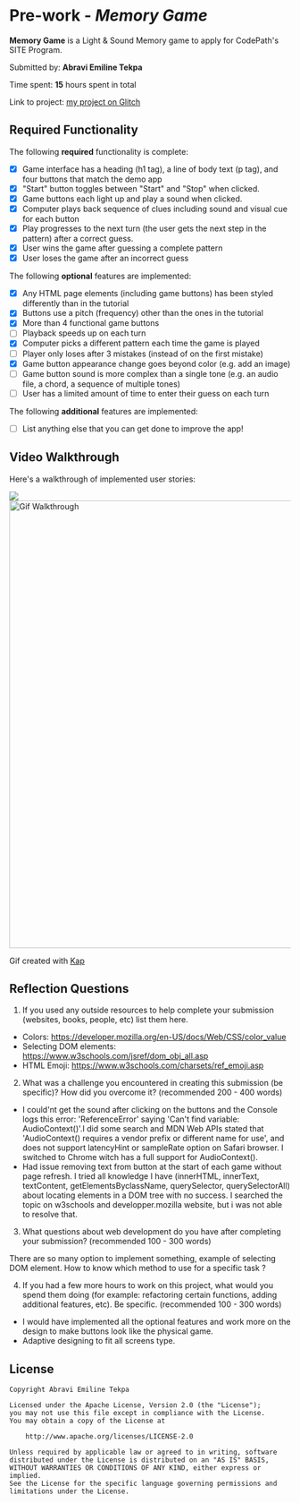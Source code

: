# Pre-work - *Memory Game*

**Memory Game** is a Light & Sound Memory game to apply for CodePath's SITE Program. 

Submitted by: **Abravi Emiline Tekpa**

Time spent: **15** hours spent in total

Link to project: [my project on Glitch](https://glitch.com/edit/#!/site-prework-game)

## Required Functionality

The following **required** functionality is complete:

* [x] Game interface has a heading (h1 tag), a line of body text (p tag), and four buttons that match the demo app
* [x] "Start" button toggles between "Start" and "Stop" when clicked. 
* [x] Game buttons each light up and play a sound when clicked. 
* [x] Computer plays back sequence of clues including sound and visual cue for each button
* [x] Play progresses to the next turn (the user gets the next step in the pattern) after a correct guess. 
* [x] User wins the game after guessing a complete pattern
* [x] User loses the game after an incorrect guess

The following **optional** features are implemented:

* [x] Any HTML page elements (including game buttons) has been styled differently than in the tutorial
* [x] Buttons use a pitch (frequency) other than the ones in the tutorial
* [x] More than 4 functional game buttons
* [ ] Playback speeds up on each turn
* [x] Computer picks a different pattern each time the game is played
* [ ] Player only loses after 3 mistakes (instead of on the first mistake)
* [x] Game button appearance change goes beyond color (e.g. add an image)
* [ ] Game button sound is more complex than a single tone (e.g. an audio file, a chord, a sequence of multiple tones)
* [ ] User has a limited amount of time to enter their guess on each turn

The following **additional** features are implemented:

- [ ] List anything else that you can get done to improve the app!

## Video Walkthrough

Here's a walkthrough of implemented user stories:

![](https://cdn.glitch.com/8e2b0029-f07f-4f16-aea6-a4faa1467292%2Fwalkthrough.gif?v=1616564524609)
<br><img src='walkthrough.gif' title='Gif Walkthrough' width='800' alt='Gif Walkthrough' /> 

Gif created with [Kap](https://getkap.co/)

## Reflection Questions
1. If you used any outside resources to help complete your submission (websites, books, people, etc) list them here. 

- Colors:  https://developer.mozilla.org/en-US/docs/Web/CSS/color_value
- Selecting DOM elements: https://www.w3schools.com/jsref/dom_obj_all.asp
- HTML Emoji: https://www.w3schools.com/charsets/ref_emoji.asp

2. What was a challenge you encountered in creating this submission (be specific)? How did you overcome it? (recommended 200 - 400 words) 

- I could'nt get the sound after clicking on the buttons and the Console logs this error: 'ReferenceError' saying 'Can't find variable:  AudioContext()'.I did some search and MDN Web APIs stated that 'AudioContext() requires a vendor prefix or different name for use', and does not support latencyHint or sampleRate option on Safari browser. I switched to Chrome witch has a full support for AudioContext().
- Had issue removing text from button at the start of each game without page refresh. I tried all knowledge I have (innerHTML, innerText, textContent, getElementsByclassName, querySelector, querySelectorAll) about locating elements in a DOM tree with no success. I searched the topic on w3schools and developper.mozilla website, but i was not able to resolve that.

3. What questions about web development do you have after completing your submission? (recommended 100 - 300 words) 

There are so many option to implement something, example of selecting DOM element. How to know which method to use for a specific task ?

4. If you had a few more hours to work on this project, what would you spend them doing (for example: refactoring certain functions, adding additional features, etc). Be specific. (recommended 100 - 300 words) 

- I would have implemented all the optional features and work more on the design to make buttons look like the physical game.
- Adaptive designing to fit all screens type.



## License

    Copyright Abravi Emiline Tekpa

    Licensed under the Apache License, Version 2.0 (the "License");
    you may not use this file except in compliance with the License.
    You may obtain a copy of the License at

        http://www.apache.org/licenses/LICENSE-2.0

    Unless required by applicable law or agreed to in writing, software
    distributed under the License is distributed on an "AS IS" BASIS,
    WITHOUT WARRANTIES OR CONDITIONS OF ANY KIND, either express or implied.
    See the License for the specific language governing permissions and
    limitations under the License.
